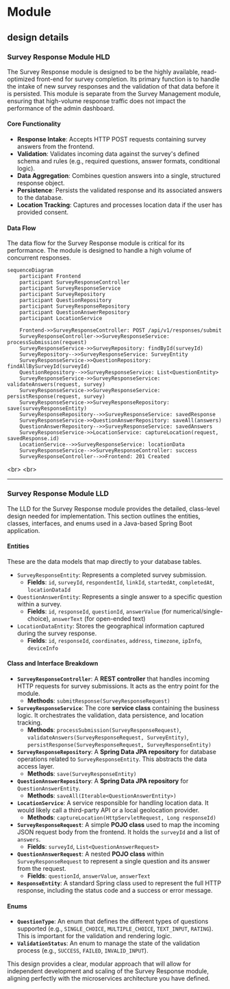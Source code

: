 # Module

## design details

### Survey Response Module HLD

The Survey Response module is designed to be the highly available, read-optimized front-end for survey completion. Its primary function is to handle the intake of new survey responses and the validation of that data before it is persisted. This module is separate from the Survey Management module, ensuring that high-volume response traffic does not impact the performance of the admin dashboard.

#### Core Functionality

* **Response Intake**: Accepts HTTP POST requests containing survey answers from the frontend.
* **Validation**: Validates incoming data against the survey's defined schema and rules (e.g., required questions, answer formats, conditional logic).
* **Data Aggregation**: Combines question answers into a single, structured response object.
* **Persistence**: Persists the validated response and its associated answers to the database.
* **Location Tracking**: Captures and processes location data if the user has provided consent.

#### Data Flow

The data flow for the Survey Response module is critical for its performance. The module is designed to handle a high volume of concurrent responses.

```mermaid
sequenceDiagram
    participant Frontend
    participant SurveyResponseController
    participant SurveyResponseService
    participant SurveyRepository
    participant QuestionRepository
    participant SurveyResponseRepository
    participant QuestionAnswerRepository
    participant LocationService

    Frontend->>SurveyResponseController: POST /api/v1/responses/submit
    SurveyResponseController->>SurveyResponseService: processSubmission(request)
    SurveyResponseService->>SurveyRepository: findById(surveyId)
    SurveyRepository-->>SurveyResponseService: SurveyEntity
    SurveyResponseService->>QuestionRepository: findAllBySurveyId(surveyId)
    QuestionRepository-->>SurveyResponseService: List<QuestionEntity>
    SurveyResponseService->>SurveyResponseService: validateAnswers(request, survey)
    SurveyResponseService->>SurveyResponseService: persistResponse(request, survey)
    SurveyResponseService->>SurveyResponseRepository: save(surveyResponseEntity)
    SurveyResponseRepository-->>SurveyResponseService: savedResponse
    SurveyResponseService->>QuestionAnswerRepository: saveAll(answers)
    QuestionAnswerRepository-->>SurveyResponseService: savedAnswers
    SurveyResponseService->>LocationService: captureLocation(request, savedResponse.id)
    LocationService-->>SurveyResponseService: locationData
    SurveyResponseService-->>SurveyResponseController: success
    SurveyResponseController-->>Frontend: 201 Created
```

\<br\>
\<br\>

-----

### Survey Response Module LLD

The LLD for the Survey Response module provides the detailed, class-level design needed for implementation. This section outlines the entities, classes, interfaces, and enums used in a Java-based Spring Boot application.

#### Entities

These are the data models that map directly to your database tables.

* `SurveyResponseEntity`: Represents a completed survey submission.
  * **Fields**: `id`, `surveyId`, `respondentId`, `linkId`, `startedAt`, `completedAt`, `locationDataId`
* `QuestionAnswerEntity`: Represents a single answer to a specific question within a survey.
  * **Fields**: `id`, `responseId`, `questionId`, `answerValue` (for numerical/single-choice), `answerText` (for open-ended text)
* `LocationDataEntity`: Stores the geographical information captured during the survey response.
  * **Fields**: `id`, `responseId`, `coordinates`, `address`, `timezone`, `ipInfo`, `deviceInfo`

#### Class and Interface Breakdown

* **`SurveyResponseController`**: A **REST controller** that handles incoming HTTP requests for survey submissions. It acts as the entry point for the module.
  * **Methods**: `submitResponse(SurveyResponseRequest)`
* **`SurveyResponseService`**: The core **service class** containing the business logic. It orchestrates the validation, data persistence, and location tracking.
  * **Methods**: `processSubmission(SurveyResponseRequest)`, `validateAnswers(SurveyResponseRequest, SurveyEntity)`, `persistResponse(SurveyResponseRequest, SurveyResponseEntity)`
* **`SurveyResponseRepository`**: A **Spring Data JPA repository** for database operations related to `SurveyResponseEntity`. This abstracts the data access layer.
  * **Methods**: `save(SurveyResponseEntity)`
* **`QuestionAnswerRepository`**: A **Spring Data JPA repository** for `QuestionAnswerEntity`.
  * **Methods**: `saveAll(Iterable<QuestionAnswerEntity>)`
* **`LocationService`**: A service responsible for handling location data. It would likely call a third-party API or a local geolocation provider.
  * **Methods**: `captureLocation(HttpServletRequest, Long responseId)`
* **`SurveyResponseRequest`**: A simple **POJO class** used to map the incoming JSON request body from the frontend. It holds the `surveyId` and a list of `answers`.
  * **Fields**: `surveyId`, `List<QuestionAnswerRequest>`
* **`QuestionAnswerRequest`**: A nested **POJO class** within `SurveyResponseRequest` to represent a single question and its answer from the request.
  * **Fields**: `questionId`, `answerValue`, `answerText`
* **`ResponseEntity`**: A standard Spring class used to represent the full HTTP response, including the status code and a success or error message.

#### Enums

* **`QuestionType`**: An enum that defines the different types of questions supported (e.g., `SINGLE_CHOICE`, `MULTIPLE_CHOICE`, `TEXT_INPUT`, `RATING`). This is important for the validation and rendering logic.
* **`ValidationStatus`**: An enum to manage the state of the validation process (e.g., `SUCCESS`, `FAILED`, `INVALID_INPUT`).

This design provides a clear, modular approach that will allow for independent development and scaling of the Survey Response module, aligning perfectly with the microservices architecture you have defined.
